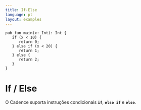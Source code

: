 ```yaml
---
title: If-Else
language: pt
layout: examples
---
```


```cadence
pub fun main(x: Int): Int {
   if (x < 10) {
      return 0;
   } else if (x < 20) {
      return 1;
   } else {
      return 2;
   }
}
```

# **If / Else**

O Cadence suporta instruções condicionais **`if`**, **`else if`** e **`else`**.